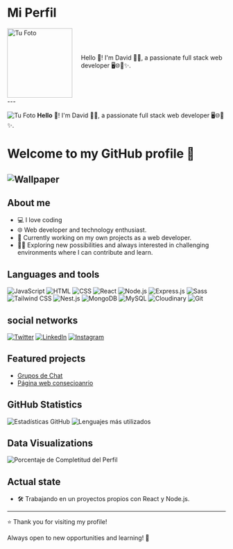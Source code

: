 # Mi Perfil

<div style="display: flex; align-items: center;">
  <img src="https://github.com/MarckWeb/concessionaire/blob/main/client/public/link.png" alt="Tu Foto" style="width: 150px; height: 160px;">
  <span style="margin-left: 20px;">
    Hello 👋! I'm David 👨‍💻, a passionate full stack web developer 🖥️🌐🚀✨.
  </span>
</div>
---

![Tu Foto](https://github.com/MarckWeb/concessionaire/blob/main/client/public/link.png) **Hello** 👋! I'm David 👨‍💻, a passionate full stack web developer 🖥️🌐🚀✨.

# Welcome to my GitHub profile 👋



![Wallpaper](https://github.com/MarckWeb/concessionaire/blob/main/client/public/1701291885167.jpg)
---

## About me
- 💻 I love coding
- 🌐 Web developer and technology enthusiast.
- 🚀 Currently working on my own projects as a web developer.
- 🧑‍💻 Exploring new possibilities and always interested in challenging environments where I can contribute and learn.


## Languages ​​and tools
![JavaScript](https://img.shields.io/badge/-JavaScript-F7DF1E?style=flat&logo=javascript&logoColor=black)
![HTML](https://img.shields.io/badge/-HTML5-E34F26?style=flat&logo=html5&logoColor=white)
![CSS](https://img.shields.io/badge/-CSS3-1572B6?style=flat&logo=css3)
![React](https://img.shields.io/badge/-React-61DAFB?style=flat&logo=react&logoColor=white)
![Node.js](https://img.shields.io/badge/-Node.js-339933?style=flat&logo=node.js&logoColor=white)
![Express.js](https://img.shields.io/badge/-Express.js-000000?style=flat&logo=express&logoColor=white)
![Sass](https://img.shields.io/badge/-Sass-CC6699?style=flat&logo=sass&logoColor=white)
![Tailwind CSS](https://img.shields.io/badge/-Tailwind%20CSS-38B2AC?style=flat&logo=tailwind-css&logoColor=white)
![Nest.js](https://img.shields.io/badge/-Nest.js-E0234E?style=flat&logo=nestjs&logoColor=white)
![MongoDB](https://img.shields.io/badge/-MongoDB-47A248?style=flat&logo=mongodb&logoColor=white)
![MySQL](https://img.shields.io/badge/-MySQL-4479A1?style=flat&logo=mysql&logoColor=white)
![Cloudinary](https://img.shields.io/badge/-Cloudinary-60D5F9?style=flat&logo=cloudinary&logoColor=white)
![Git](https://img.shields.io/badge/-Git-F05032?style=flat&logo=git&logoColor=white)

## social networks
[![Twitter](https://img.shields.io/badge/-Twitter-1DA1F2?style=flat&logo=twitter&logoColor=white)](https://twitter.com/TuUsuario)
[![LinkedIn](https://img.shields.io/badge/-LinkedIn-0A66C2?style=flat&logo=linkedin&logoColor=white)](https://www.linkedin.com/in/TuUsuario)
[![Instagram](https://img.shields.io/badge/-Instagram-E4405F?style=flat&logo=instagram&logoColor=white)](https://www.instagram.com/TuUsuario)

## Featured projects
- [Grupos de Chat](https://front-gcdr.onrender.com/)
- [Página web consecioanrio](https://client-h3s3.onrender.com/)

## GitHub Statistics
![Estadísticas GitHub](https://github-readme-stats.vercel.app/api?username=MarckWeb&show_icons=true&count_private=true&hide=prs,issues,contribs&theme=radical)
![Lenguajes más utilizados](https://github-readme-stats.vercel.app/api/top-langs/?username=MarckWeb&layout=compact&theme=radical)



## Data Visualizations
![Porcentaje de Completitud del Perfil](https://img.shields.io/badge/Perfil%20Completo-75%25-brightgreen)

## Actual state
- 🛠 Trabajando en un proyectos propios con React y Node.js.

---

⭐️ Thank you for visiting my profile!

Always open to new opportunities and learning! 🚀
